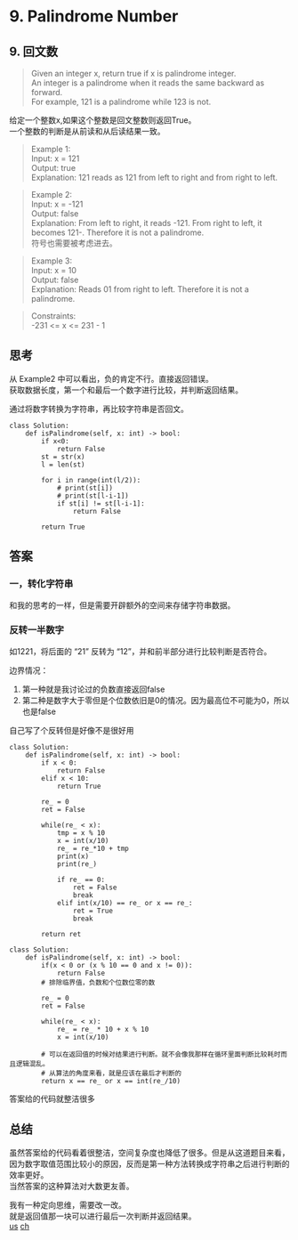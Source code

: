 # 9. Palindrome Number
## 9. 回文数
>Given an integer x, return true if x is palindrome integer.  
An integer is a palindrome when it reads the same backward as forward.  
For example, 121 is a palindrome while 123 is not.

给定一个整数x,如果这个整数是回文整数则返回True。  
一个整数的判断是从前读和从后读结果一致。  
 

>Example 1:  
Input: x = 121  
Output: true  
Explanation: 121 reads as 121 from left to right and from right to left.

>Example 2:  
Input: x = -121  
Output: false  
Explanation: From left to right, it reads -121. From right to left, it becomes 121-. Therefore it is not a palindrome.  
符号也需要被考虑进去。  

>Example 3:  
Input: x = 10  
Output: false   
Explanation: Reads 01 from right to left. Therefore it is not a palindrome.
 

>Constraints:  
-231 <= x <= 231 - 1

## 思考
从 Example2 中可以看出，负的肯定不行。直接返回错误。  
获取数据长度，第一个和最后一个数字进行比较，并判断返回结果。  

通过将数字转换为字符串，再比较字符串是否回文。
```python3
class Solution:
    def isPalindrome(self, x: int) -> bool:
        if x<0:
            return False
        st = str(x)
        l = len(st)
        
        for i in range(int(l/2)):
            # print(st[i])
            # print(st[l-i-1])
            if st[i] != st[l-i-1]:
                return False
        
        return True
```

## 答案
### 一，转化字符串
和我的思考的一样，但是需要开辟额外的空间来存储字符串数据。  

### 反转一半数字
如1221，将后面的 “21” 反转为 “12”，并和前半部分进行比较判断是否符合。  

边界情况：  
1. 第一种就是我讨论过的负数直接返回false
2. 第二种是数字大于零但是个位数依旧是0的情况。因为最高位不可能为0，所以也是false

自己写了个反转但是好像不是很好用
```python3
class Solution:
    def isPalindrome(self, x: int) -> bool:
        if x < 0:
            return False
        elif x < 10:
            return True
        
        re_ = 0
        ret = False
        
        while(re_ < x):
            tmp = x % 10
            x = int(x/10)
            re_ = re_*10 + tmp
            print(x)
            print(re_)
            
            if re_ == 0:
                ret = False
                break
            elif int(x/10) == re_ or x == re_:
                ret = True
                break
        
        return ret
```

```python3 
class Solution:
    def isPalindrome(self, x: int) -> bool:
        if(x < 0 or (x % 10 == 0 and x != 0)):
            return False
		# 排除临界值，负数和个位数位零的数
        
        re_ = 0
        ret = False
        
        while(re_ < x):
            re_ = re_ * 10 + x % 10
            x = int(x/10)
        
		# 可以在返回值的时候对结果进行判断。就不会像我那样在循环里面判断比较耗时而且逻辑混乱。
		# 从算法的角度来看，就是应该在最后才判断的
        return x == re_ or x == int(re_/10)

```
答案给的代码就整洁很多

## 总结
虽然答案给的代码看着很整洁，空间复杂度也降低了很多。但是从这道题目来看，因为数字取值范围比较小的原因，反而是第一种方法转换成字符串之后进行判断的效率更好。  
当然答案的这种算法对大数更友善。  

我有一种定向思维，需要改一改。  
就是返回值那一块可以进行最后一次判断并返回结果。  
[us](https://leetcode.com/problems/palindrome-number/submissions/)
[ch](https://leetcode.cn/problems/palindrome-number/solution/hui-wen-shu-by-leetcode-solution/)